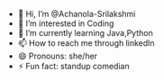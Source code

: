 - 👋 Hi, I’m @Achanola-Srilakshmi
- 👀 I’m interested in Coding
- 🌱 I’m currently learning Java,Python
- 📫 How to reach me through linkedln
- 😄 Pronouns: she/her
- ⚡ Fun fact: standup comedian

<!---
Achanola-Srilakshmi/Achanola-Srilakshmi is a ✨ special ✨ repository because its `README.md` (this file) appears on your GitHub profile.
You can click the Preview link to take a look at your changes.
--->
